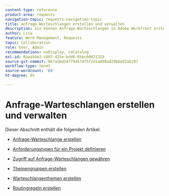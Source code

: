 ```yaml
---
content-type: reference
product-area: requests
navigation-topic: requests-navigation-topic
title: Anfrage-Warteschlangen erstellen und verwalten
description: Sie können Anfrage-Warteschlangen in Adobe Workfront erstellen, um ungeplante Arbeiten in Ihrem Unternehmen zu erfassen. In den folgenden Artikeln wird beschrieben, wie Sie Projekte so konfigurieren können, dass sie als Anforderungswarteschlangen funktionieren.
author: Lisa
feature: Work Management, Requests
topic: Collaboration
role: User, Admin
recommendations: noDisplay, noCatalog
exl-id: 0aaa54e2-c887-425e-bdd6-6bbc60d21319
source-git-commit: 067a5bd54f794574f5f2d1ad98ad29b6e02ab297
workflow-type: tm+mt
source-wordcount: '69'
ht-degree: 0%

---
```


# Anfrage-Warteschlangen erstellen und verwalten

Dieser Abschnitt enthält die folgenden Artikel:

* [Anfrage-Warteschlange erstellen](../../../manage-work/requests/create-and-manage-request-queues/create-request-queue.md)
* [Anforderungstypen für ein Projekt definieren](../../../manage-work/requests/create-and-manage-request-queues/define-request-types-for-project.md)
* [Zugriff auf Anfrage-Warteschlangen gewähren](../../../manage-work/requests/create-and-manage-request-queues/provide-access-to-request-queues.md)
* [Themengruppen erstellen](../../../manage-work/requests/create-and-manage-request-queues/create-topic-groups.md)
* [Warteschlangenthemen erstellen](../../../manage-work/requests/create-and-manage-request-queues/create-queue-topics.md)
* [Routingregeln erstellen](../../../manage-work/requests/create-and-manage-request-queues/create-routing-rules.md)

  <!--
  <li><a href="../../../manage-work/requests/create-and-manage-request-queues/queue-details-tab-overview.md" class="MCXref xref" xrefformat="{para}">Overview of the Queue Details tab in a project</a> </li>
  -->
